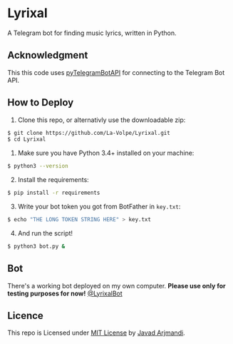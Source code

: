 # Lyrixal
A Telegram bot for finding music lyrics, written in Python.

## Acknowledgment
This this code uses [pyTelegramBotAPI](https://github.com/eternnoir/pyTelegramBotAPI "A Python implementation for the Telegram Bot API.") for connecting to the Telegram Bot API.

## How to Deploy
1. Clone this repo, or alternativly use the downloadable zip:
```bash
$ git clone https://github.com/La-Volpe/Lyrixal.git
$ cd Lyrixal
```
1. Make sure you have Python 3.4+ installed on your machine:
```bash
$ python3 --version
```
2. Install the requirements:
```bash
$ pip install -r requirements
```
3. Write your bot token you got from BotFather in ```key.txt```:
```bash
$ echo "THE LONG TOKEN STRING HERE" > key.txt 
```
4. And run the script!
```bash
$ python3 bot.py &
```

## Bot
There's a working bot deployed on my own computer.
**Please use only for testing purposes for now!**
[@LyrixalBot](https://telegram.me/LyrixalBot)

## Licence
This repo is Licensed under [MIT License](LICENSE) by [Javad Arjmandi](https://github.com/La-Volpe/ "Javad Arjmandi's Github profile").
